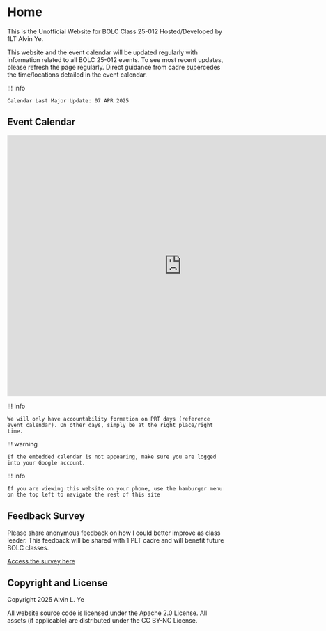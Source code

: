# Home

This is the Unofficial Website for BOLC Class 25-012 Hosted/Developed by 1LT Alvin Ye.

This website and the event calendar will be updated regularly with information related to all BOLC 25-012 events.
To see most recent updates, please refresh the page regularly. Direct guidance from cadre supercedes the time/locations detailed in the event calendar.

!!! info

    Calendar Last Major Update: 07 APR 2025

## Event Calendar

<iframe src="https://calendar.google.com/calendar/embed?src=0fed5edbc83dba5e23bc0a66b45fd6c8c061a176f6e7c404f2f9e00fb335e283%40group.calendar.google.com&ctz=America%2FChicago" style="border: 0" width="800" height="600" frameborder="0" scrolling="no"></iframe>

!!! info

    We will only have accountability formation on PRT days (reference event calendar). On other days, simply be at the right place/right time.

!!! warning

    If the embedded calendar is not appearing, make sure you are logged into your Google account.

!!! info

    If you are viewing this website on your phone, use the hamburger menu on the top left to navigate the rest of this site


## Feedback Survey

Please share anonymous feedback on how I could better improve as class leader. This feedback will be shared with 1 PLT cadre and will benefit future BOLC classes.

<a href="https://www.youtube.com/watch?v=dQw4w9WgXcQ" title="Give feedback anonymously">Access the survey here</a>

## Copyright and License

Copyright 2025 Alvin L. Ye

All website source code is licensed under the Apache 2.0 License. All assets (if applicable) are distributed under the CC BY-NC License.

